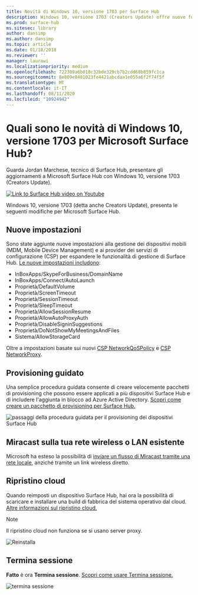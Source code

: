 ```yaml
---
title: Novità di Windows 10, versione 1703 per Surface Hub
description: Windows 10, versione 1703 (Creators Update) offre nuove funzionalità per Microsoft Surface Hub.
ms.prod: surface-hub
ms.sitesec: library
author: dansimp
ms.author: dansimp
ms.topic: article
ms.date: 01/18/2018
ms.reviewer: ''
manager: laurawi
ms.localizationpriority: medium
ms.openlocfilehash: 722309a6b018c32bde329cb7b2cdd68b859fc1ca
ms.sourcegitcommit: 8e809e8481023fe4421abcdaa1e055a6f2f74f5f
ms.translationtype: MT
ms.contentlocale: it-IT
ms.lasthandoff: 08/11/2020
ms.locfileid: "10924942"
---
```

# Quali sono le novità di Windows 10, versione 1703 per Microsoft Surface Hub?

Guarda Jordan Marchese, tecnico di Surface Hub, presentare gli aggiornamenti a Microsoft Surface Hub con Windows 10, versione 1703 (Creators Update). 

<a href="https://www.youtube.com/watch?v=R8tX10VIgq0" target="_blank"> <img src="images/whats-new-video-thumbnail.png" alt="Link to Surface Hub video on Youtube" /></a>

Windows 10, versione 1703 (detta anche Creators Update), presenta le seguenti modifiche per Microsoft Surface Hub.

## Nuove impostazioni

Sono state aggiunte nuove impostazioni alla gestione dei dispositivi mobili (MDM, Mobile Device Management) e ai provider dei servizi di configurazione (CSP) per espandere le funzionalità di gestione di Surface Hub. [Le nuove impostazioni includono](manage-settings-with-mdm-for-surface-hub.md):

- InBoxApps/SkypeForBusiness/DomainName
- InBoxApps/Connect/AutoLaunch
- Proprietà/DefaultVolume
- Proprietà/ScreenTimeout
- Proprietà/SessionTimeout
- Proprietà/SleepTimeout
- Proprietà/AllowSessionResume
- Proprietà/AllowAutoProxyAuth
- Proprietà/DisableSigninSuggestions
- Proprietà/DoNotShowMyMeetingsAndFiles
- Sistema/AllowStorageCard

Oltre a impostazioni basate sui nuovi [CSP NetworkQoSPolicy](https://msdn.microsoft.com/windows/hardware/commercialize/customize/mdm/networkqospolicy-csp) e [CSP NetworkProxy](https://msdn.microsoft.com/windows/hardware/commercialize/customize/mdm/networkproxy-csp).
</br>

## Provisioning guidato

Una semplice procedura guidata consente di creare velocemente pacchetti di provisioning che possono essere applicati a più dispositivi Surface Hub e di includere l'aggiunta in blocco ad Azure Active Directory. [Scopri come creare un pacchetto di provisioning per Surface Hub.](provisioning-packages-for-certificates-surface-hub.md)

![passaggi della procedura guidata per il provisioning dei dispositivi Surface Hub](images/wcd-wizard.png)
    
## Miracast sulla tua rete wireless o LAN esistente 

Microsoft ha esteso la possibilità di [inviare un flusso di Miracast tramite una rete locale](miracast-over-infrastructure.md), anziché tramite un link wireless diretto. 
    
## Ripristino cloud

Quando reimposti un dispositivo Surface Hub, hai ora la possibilità di scaricare e installare una build di fabbrica del sistema operativo dal cloud. [Altre informazioni sul ripristino cloud.](device-reset-surface-hub.md#cloud-recovery)

>[!NOTE]
>Il ripristino cloud non funziona se si usano server proxy.
    
![Reinstalla](images/reinstall.png)
    
## Termina sessione

**Fatto** è ora **Termina sessione**. [Scopri come usare Termina sessione.](finishing-your-surface-hub-meeting.md) 

![termina sessione](images/end-session.png)



 

 
